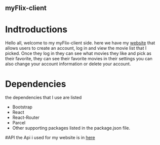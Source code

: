 ## myFlix-client
 
# Indtroductions
Hello all, welcome to my myFlix-client side. here we have my [website](https://jm-myflix.netlify.app) that allows users to create an account, log in and view the movie list that I picked. Once they log in they can see what movies they like and pick as their favorite, they can see their favorite movies in their settings you can also change your account information or delete your account.

# Dependencies
the dependencies that I use are listed 
* Bootstrap
* React
* React-Router
* Parcel
* Other supporting packages listed in the package.json file.

#API
the Api i used for my website is in [here](https://github.com/Johnmz20/Myflix-App)
